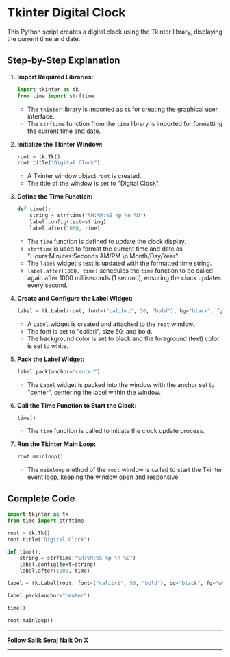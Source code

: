 # Tkinter Digital Clock

This Python script creates a digital clock using the Tkinter library, displaying the current time and date.

## Step-by-Step Explanation

1. **Import Required Libraries:**
   ```python
   import tkinter as tk
   from time import strftime
   ```
   - The `tkinter` library is imported as `tk` for creating the graphical user interface.
   - The `strftime` function from the `time` library is imported for formatting the current time and date.

2. **Initialize the Tkinter Window:**
   ```python
   root = tk.Tk()
   root.title("Digital Clock")
   ```
   - A Tkinter window object `root` is created.
   - The title of the window is set to "Digital Clock".

3. **Define the Time Function:**
   ```python
   def time():
       string = strftime("%H:%M:%S %p \n %D")
       label.config(text=string)
       label.after(1000, time)
   ```
   - The `time` function is defined to update the clock display.
   - `strftime` is used to format the current time and date as "Hours:Minutes:Seconds AM/PM \n Month/Day/Year".
   - The `label` widget's text is updated with the formatted time string.
   - `label.after(1000, time)` schedules the `time` function to be called again after 1000 milliseconds (1 second), ensuring the clock updates every second.

4. **Create and Configure the Label Widget:**
   ```python
   label = tk.Label(root, font=("calibri", 50, "bold"), bg="black", fg="white")
   ```
   - A `Label` widget is created and attached to the `root` window.
   - The font is set to "calibri", size 50, and bold.
   - The background color is set to black and the foreground (text) color is set to white.

5. **Pack the Label Widget:**
   ```python
   label.pack(anchor="center")
   ```
   - The `Label` widget is packed into the window with the anchor set to "center", centering the label within the window.

6. **Call the Time Function to Start the Clock:**
   ```python
   time()
   ```
   - The `time` function is called to initiate the clock update process.

7. **Run the Tkinter Main Loop:**
   ```python
   root.mainloop()
   ```
   - The `mainloop` method of the `root` window is called to start the Tkinter event loop, keeping the window open and responsive.

## Complete Code

```python
import tkinter as tk
from time import strftime

root = tk.Tk()
root.title("Digital Clock")

def time():
    string = strftime("%H:%M:%S %p \n %D")
    label.config(text=string)
    label.after(1000, time)

label = tk.Label(root, font=("calibri", 50, "bold"), bg="black", fg="white")

label.pack(anchor="center")

time()

root.mainloop()
```

---

**Follow Salik Seraj Naik On X**

---